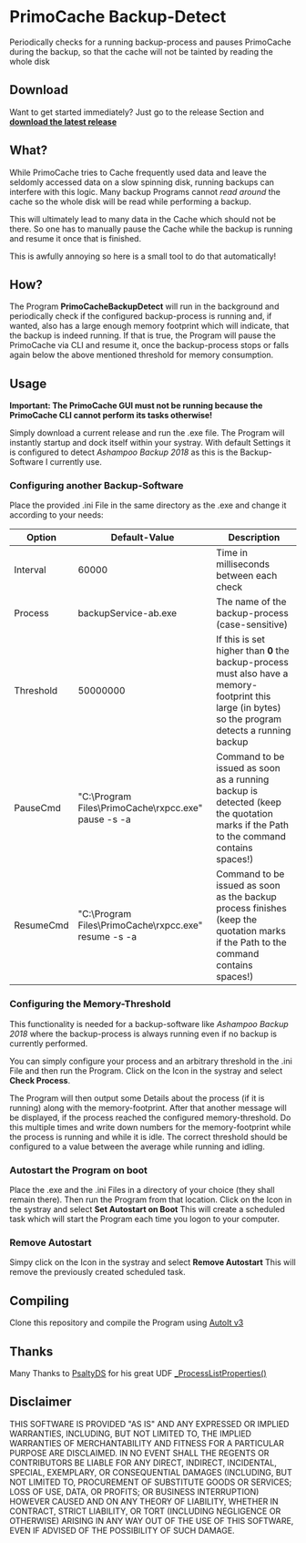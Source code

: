 # PrimoCache Backup-Detect
Periodically checks for a running backup-process and pauses PrimoCache during the backup, so that the cache will not be tainted by reading the whole disk

## Download
Want to get started immediately? Just go to the release Section and [**download the latest release**](https://github.com/kadrim/PrimoCacheBackupDetect/releases/latest)

## What?
While PrimoCache tries to Cache frequently used data and leave the seldomly accessed data on a slow spinning disk, running backups can interfere with this logic. Many backup Programs cannot *read around* the cache so the whole disk will be read while performing a backup.

This will ultimately lead to many data in the Cache which should not be there. So one has to manually pause the Cache while the backup is running and resume it once that is finished.

This is awfully annoying so here is a small tool to do that automatically!

## How?
The Program **PrimoCacheBackupDetect** will run in the background and periodically check if the configured backup-process is running and, if wanted, also has a large enough memory footprint which will indicate, that the backup is indeed running.
If that is true, the Program will pause the PrimoCache via CLI and resume it, once the backup-process stops or falls again below the above mentioned threshold for memory consumption.

## Usage
**Important: The PrimoCache GUI must not be running because the PrimoCache CLI cannot perform its tasks otherwise!**

Simply download a current release and run the .exe file. The Program will instantly startup and dock itself within your systray.
With default Settings it is configured to detect *Ashampoo Backup 2018* as this is the Backup-Software I currently use.

### Configuring another Backup-Software
Place the provided .ini File in the same directory as the .exe and change it according to your needs:

Option | Default-Value | Description
------ | ------------- | -----------
Interval | 60000 | Time in milliseconds between each check
Process | backupService-ab.exe | The name of the backup-process (case-sensitive)
Threshold | 50000000 | If this is set higher than **0** the backup-process must also have a memory-footprint this large (in bytes) so the program detects a running backup
PauseCmd | "C:\Program Files\PrimoCache\rxpcc.exe" pause -s -a | Command to be issued as soon as a running backup is detected (keep the quotation marks if the Path to the command contains spaces!)
ResumeCmd | "C:\Program Files\PrimoCache\rxpcc.exe" resume -s -a | Command to be issued as soon as the backup process finishes (keep the quotation marks if the Path to the command contains spaces!)

### Configuring the Memory-Threshold
This functionality is needed for a backup-software like *Ashampoo Backup 2018* where the backup-process is always running even if no backup is currently performed.

You can simply configure your process and an arbitrary threshold in the .ini File and then run the Program. Click on the Icon in the systray and select **Check Process**.

The Program will then output some Details about the process (if it is running) along with the memory-footprint. After that another message will be displayed, if the process reached the configured memory-threshold. Do this multiple times and write down numbers for the memory-footprint while the process is running and while it is idle.
The correct threshold should be configured to a value between the average while running and idling.

### Autostart the Program on boot
Place the .exe and the .ini Files in a directory of your choice (they shall remain there). Then run the Program from that location. Click on the Icon in the systray and select **Set Autostart on Boot**
This will create a scheduled task which will start the Program each time you logon to your computer.

### Remove Autostart
Simpy click on the Icon in the systray and select **Remove Autostart**
This will remove the previously created scheduled task.

## Compiling
Clone this repository and compile the Program using [AutoIt v3](https://www.autoitscript.com/site/)

## Thanks
Many Thanks to [PsaltyDS](http://www.autoitscript.com/forum) for his great UDF [_ProcessListProperties()](https://www.autoitscript.com/forum/topic/70538-_processlistproperties/)

## Disclaimer
THIS SOFTWARE IS PROVIDED "AS IS" AND ANY EXPRESSED OR IMPLIED WARRANTIES, INCLUDING, BUT NOT LIMITED TO, THE IMPLIED WARRANTIES OF MERCHANTABILITY AND FITNESS FOR A PARTICULAR PURPOSE ARE DISCLAIMED. IN NO EVENT SHALL THE REGENTS OR CONTRIBUTORS BE LIABLE FOR ANY DIRECT, INDIRECT, INCIDENTAL, SPECIAL, EXEMPLARY, OR CONSEQUENTIAL DAMAGES (INCLUDING, BUT NOT LIMITED TO, PROCUREMENT OF SUBSTITUTE GOODS OR SERVICES; LOSS OF USE, DATA, OR PROFITS; OR BUSINESS INTERRUPTION)
HOWEVER CAUSED AND ON ANY THEORY OF LIABILITY, WHETHER IN CONTRACT, STRICT LIABILITY, OR TORT (INCLUDING NEGLIGENCE OR OTHERWISE) ARISING IN ANY WAY OUT OF THE USE OF THIS SOFTWARE, EVEN IF ADVISED OF THE POSSIBILITY OF SUCH DAMAGE.
